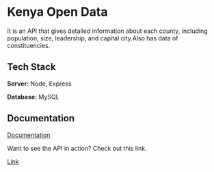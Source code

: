 # Kenya Open Data

It is an API that gives detailed information about each county, including population, size, leadership, and capital city.Also has data of constituencies.


## Tech Stack

**Server:** Node, Express

**Database:** MySQL


## Documentation

[Documentation](https://newtonkamau14.github.io/Kenya-Open-Data/)

Want to see the API in action? Check out this link.

[Link](https://kenya-open-data.onrender.com/api-docs)